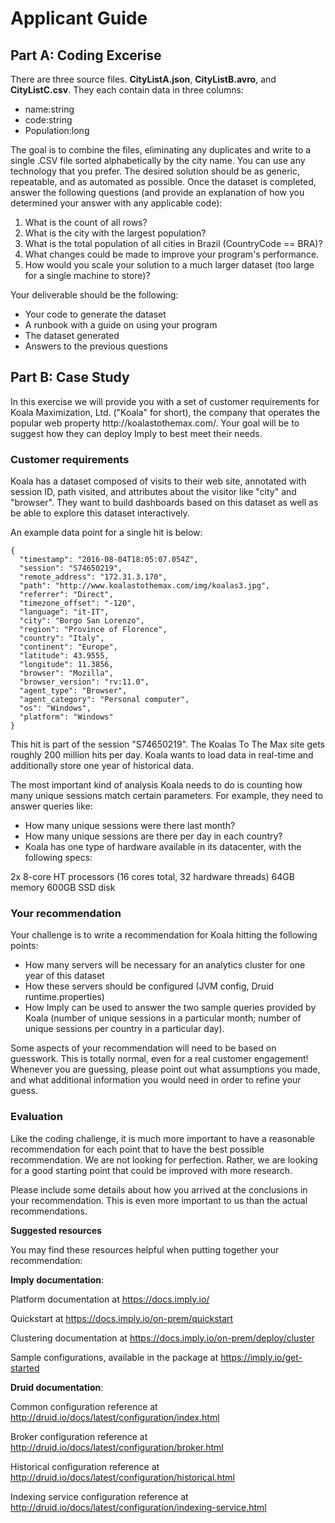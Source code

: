 <h1>Applicant Guide</h1>

<h2>Part A: Coding Excerise </h2>

There are three source files. **CityListA.json**, **CityListB.avro**, and **CityListC.csv**.
They each contain data in three columns:

  * name:string
  * code:string
  * Population:long

The goal is to combine the files, eliminating any duplicates and write to a single .CSV file sorted alphabetically by the city name. You can use any technology that you prefer.  The desired solution should be as generic, repeatable, and as automated as possible.  Once the dataset is completed, answer the following questions (and provide an explanation of how you determined your answer with any applicable code):
  1) What is the count of all rows?
  2) What is the city with the largest population?
  3) What is the total population of all cities in Brazil (CountryCode == BRA)?
  4) What changes could be made to improve your program's performance.
  5) How would you scale your solution to a much larger dataset (too large for a single machine to store)?

Your deliverable should be the following:

  * Your code to generate the dataset
  * A runbook with a guide on using your program
  * The dataset generated
  * Answers to the previous questions

<h2>Part B: Case Study</h2>
In this exercise we will provide you with a set of customer requirements for Koala Maximization, Ltd. ("Koala" for short), the company that operates the popular web property http://koalastothemax.com/. Your goal will be to suggest how they can deploy Imply to best meet their needs.

<h3>Customer requirements</h3>
Koala has a dataset composed of visits to their web site, annotated with session ID, path visited, and attributes about the visitor like "city" and "browser". They want to build dashboards based on this dataset as well as be able to explore this dataset interactively.

An example data point for a single hit is below:

```
{
  "timestamp": "2016-08-04T18:05:07.054Z",
  "session": "S74650219",
  "remote_address": "172.31.3.170",
  "path": "http://www.koalastothemax.com/img/koalas3.jpg",
  "referrer": "Direct",
  "timezone_offset": "-120",
  "language": "it-IT",
  "city": "Borgo San Lorenzo",
  "region": "Province of Florence",
  "country": "Italy",
  "continent": "Europe",
  "latitude": 43.9555,
  "longitude": 11.3856,
  "browser": "Mozilla",
  "browser_version": "rv:11.0",
  "agent_type": "Browser",
  "agent_category": "Personal computer",
  "os": "Windows",
  "platform": "Windows"
}
```
This hit is part of the session "S74650219". The Koalas To The Max site gets roughly 200 million hits per day. Koala wants to load data in real-time and additionally store one year of historical data.

The most important kind of analysis Koala needs to do is counting how many unique sessions match certain parameters. For example, they need to answer queries like:

  * How many unique sessions were there last month?
  * How many unique sessions are there per day in each country?
  * Koala has one type of hardware available in its datacenter, with the following specs:

2x 8-core HT processors (16 cores total, 32 hardware threads)
64GB memory
600GB SSD disk

<h3>Your recommendation</h3>
Your challenge is to write a recommendation for Koala hitting the following points:

  * How many servers will be necessary for an analytics cluster for one year of this dataset
  * How these servers should be configured (JVM config, Druid runtime.properties)
  * How Imply can be used to answer the two sample queries provided by Koala (number of unique sessions in a particular month; number of unique sessions per country in a particular day).

Some aspects of your recommendation will need to be based on guesswork. This is totally normal, even for a real customer engagement! Whenever you are guessing, please point out what assumptions you made, and what additional information you would need in order to refine your guess.

<h3>Evaluation</h3>

Like the coding challenge, it is much more important to have a reasonable recommendation for each point that to have the best possible recommendation. We are not looking for perfection. Rather, we are looking for a good starting point that could be improved with more research.

Please include some details about how you arrived at the conclusions in your recommendation. This is even more important to us than the actual recommendations.

**Suggested resources**

You may find these resources helpful when putting together your recommendation:

**Imply documentation**:

Platform documentation at https://docs.imply.io/

Quickstart at https://docs.imply.io/on-prem/quickstart

Clustering documentation at https://docs.imply.io/on-prem/deploy/cluster

Sample configurations, available in the package at https://imply.io/get-started

**Druid documentation**:

Common configuration reference at http://druid.io/docs/latest/configuration/index.html

Broker configuration reference at http://druid.io/docs/latest/configuration/broker.html

Historical configuration reference at http://druid.io/docs/latest/configuration/historical.html

Indexing service configuration reference at http://druid.io/docs/latest/configuration/indexing-service.html
